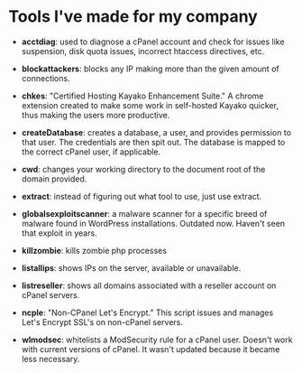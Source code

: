 # Tools I've made for my company

* **acctdiag**: used to diagnose a cPanel account and check for issues like suspension, disk quota issues, incorrect htaccess directives, etc.

* **blockattackers**: blocks any IP making more than the given amount of connections.

* **chkes**: "Certified Hosting Kayako Enhancement Suite." A chrome extension created to make some work in self-hosted Kayako quicker, thus making the users more productive.

* **createDatabase**: creates a database, a user, and provides permission to that user. The credentials are then spit out. The database is mapped to the correct cPanel user, if applicable.

* **cwd**: changes your working directory to the document root of the domain provided.

* **extract**: instead of figuring out what tool to use, just use extract.

* **globalsexploitscanner**: a malware scanner for a specific breed of malware found in WordPress installations. Outdated now. Haven't seen that exploit in years.

* **killzombie**: kills zombie php processes

* **listallips**: shows IPs on the server, available or unavailable.

* **listreseller**: shows all domains associated with a reseller account on cPanel servers.

* **ncple**: "Non-CPanel Let's Encrypt." This script issues and manages Let's Encrypt SSL's on non-cPanel servers.

* **wlmodsec**: whitelists a ModSecurity rule for a cPanel user. Doesn't work with current versions of cPanel. It wasn't updated because it became less necessary.
